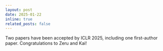 ```yaml
---
layout: post
date: 2025-01-22
inline: true
related_posts: false
---
```


Two papers have been accepted by ICLR 2025, including one first-author paper. Congratulations to Zeru and Kai!
